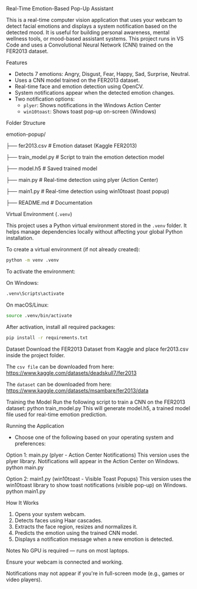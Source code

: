 Real-Time Emotion-Based Pop-Up Assistant

This is a real-time computer vision application that uses your webcam to detect facial emotions and displays a system notification based on the detected mood. It is useful for building personal awareness, mental wellness tools, or mood-based assistant systems. This project runs in VS Code and uses a Convolutional Neural Network (CNN) trained on the FER2013 dataset.


Features

- Detects 7 emotions: Angry, Disgust, Fear, Happy, Sad, Surprise, Neutral.
- Uses a CNN model trained on the FER2013 dataset.
- Real-time face and emotion detection using OpenCV.
- System notifications appear when the detected emotion changes.
- Two notification options:
  - `plyer`: Shows notifications in the Windows Action Center
  - `win10toast`: Shows toast pop-up on-screen (Windows)

Folder Structure

emotion-popup/

├── fer2013.csv # Emotion dataset (Kaggle FER2013)

├── train_model.py # Script to train the emotion detection model

├── model.h5 # Saved trained model

├── main.py # Real-time detection using plyer (Action Center)

├── main1.py # Real-time detection using win10toast (toast popup)

├── README.md # Documentation


Virtual Environment (`.venv`)

This project uses a Python virtual environment stored in the `.venv` folder. It helps manage dependencies locally without affecting your global Python installation.

To create a virtual environment (if not already created):

```bash
python -m venv .venv
```

To activate the environment:

On Windows:
```bash
.venv\Scripts\activate
```
On macOS/Linux:
```bash
source .venv/bin/activate
```
After activation, install all required packages:

```bash
pip install -r requirements.txt
```


Dataset
Download the FER2013 Dataset from Kaggle and place fer2013.csv inside the project folder. 

The `csv file` can be downloaded from here: https://www.kaggle.com/datasets/deadskull7/fer2013

The `dataset` can be downloaded from here: https://www.kaggle.com/datasets/msambare/fer2013/data

Training the Model
Run the following script to train a CNN on the FER2013 dataset: python train_model.py
This will generate model.h5, a trained model file used for real-time emotion prediction.


Running the Application
- Choose one of the following based on your operating system and preferences:

Option 1: main.py (plyer - Action Center Notifications)
This version uses the plyer library. Notifications will appear in the Action Center on Windows.
python main.py

Option 2: main1.py (win10toast - Visible Toast Popups)
This version uses the win10toast library to show toast notifications (visible pop-up) on Windows.
python main1.py


How It Works
1. Opens your system webcam.
2. Detects faces using Haar cascades.
3. Extracts the face region, resizes and normalizes it.
4. Predicts the emotion using the trained CNN model.
5. Displays a notification message when a new emotion is detected.

Notes
No GPU is required — runs on most laptops.

Ensure your webcam is connected and working.

Notifications may not appear if you're in full-screen mode (e.g., games or video players).

